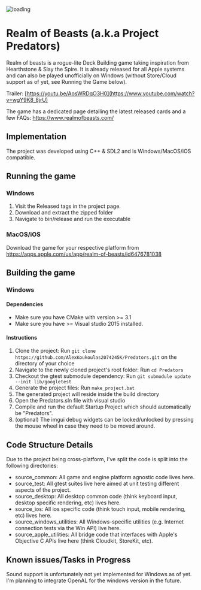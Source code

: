  ![loading](https://github.com/user-attachments/assets/aaae2560-9014-4371-a13d-f7c983f47126)
 
# Realm of Beasts (a.k.a Project Predators)
Realm of beasts is a rogue-lite Deck Building game taking inspiration from Hearthstone & Slay the Spire. It is already released for all Apple systems and can also be played unofficially on Windows (without Store/Cloud support as of yet, see Running the Game below).

Trailer: [https://youtu.be/AosWRDqO3H0](https://www.youtube.com/watch?v=wgY9K8_8jrU)

The game has a dedicated page detailing the latest released cards and a few FAQs:
https://www.realmofbeasts.com/

## Implementation
The project was developed using C++ & SDL2 and is Windows/MacOS/iOS compatible. 

## Running the game
### Windows
1) Visit the Released tags in the project page.
2) Download and extract the zipped folder
3) Navigate to bin/release and run the executable

### MacOS/iOS
Download the game for your respective platform from https://apps.apple.com/us/app/realm-of-beasts/id6476781038

## Building the game
### Windows
#### Dependencies
* Make sure you have CMake with version >= 3.1
* Make sure you have >= Visual studio 2015 installed.

#### Instructions
1) Clone the project: Run `git clone https://github.com/AlexKoukoulas2074245K/Predators.git` on the directory of your choice
2) Navigate to the newly cloned project's root folder: Run `cd Predators`
3) Checkout the gtest submodule dependency:  Run `git submodule update --init lib/googletest`
4) Generate the project files: Run `make_project.bat`
5) The generated project will reside inside the build directory
6) Open the Predators.sln file with visual studio
7) Compile and run the default Startup Project which should automatically be "Predators".
8) (optional) The imgui debug widgets can be locked/unlocked by pressing the mouse wheel in case they need to be moved around.

## Code Structure Details
Due to the project being cross-platform, I've split the code is split into the following directories:
* source_common: All game and engine platform agnostic code lives here.
* source_test: All gtest suites live here aimed at unit testing different aspects of the project.
* source_desktop: All desktop common code (think keyboard input, desktop specific rendering, etc) lives here.
* source_ios: All ios specific code (think touch input, mobile rendering, etc) lives here.
* source_windows_utilities: All Windows-specific utilities (e.g. Internet connection tests via the Win API) live here.
* source_apple_utilities: All bridge code that interfaces with Apple's Objective C APIs live here (think Cloudkit, StoreKit, etc).

## Known issues/Tasks in Progress
Sound support is unfortunately not yet implemented for Windows as of yet. I'm planning to integrate OpenAL for the windows version in the future.
